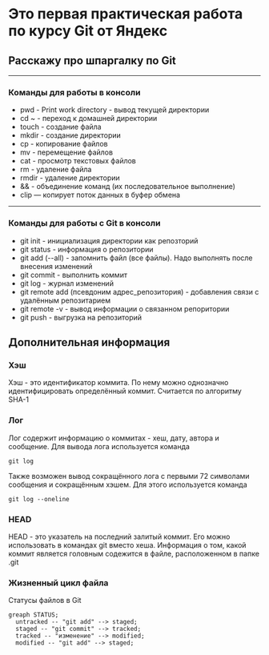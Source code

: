 # Это первая практическая работа по курсу Git от Яндекс
## Расскажу про шпаргалку по Git
----
### Команды для работы в консоли
* pwd - Print work directory - вывод текущей директории
* cd ~ - переход к домашней директории
* touch - создание файла
* mkdir - создание директории
* cp - копирование файлов
* mv - перемещение файлов
* cat - просмотр текстовых файлов
* rm - удаление файла
* rmdir - удаление директории
* && - объединение команд (их последовательное выполнение)
* clip — копирует поток данных в буфер обмена
----
### Команды для работы с Git в консоли
* git init   - инициализация директории как репозторий
* git status - информация о репозитории
* git add (--all) - запомнить файл (все файлы). Надо выполнять после внесения изменений
* git commit - выполнить коммит
* git log - журнал изменений
* git remote add (псевдоним адрес_репозитория) - добавления связи с удалённым репозитарием
* git remote -v - вывод информации о связанном репоритории
* git push - выгрузка на репозиторий

## Дополнительная информация
### Хэш
Хэш - это идентификатор коммита. По нему можно однозначно идентифицировать определённый коммит. Считается по алгоритму SHA-1

### Лог
Лог содержит информацию о коммитах - хеш, дату, автора и сообщение. Для вывода лога используется команда

```
git log
```

Также возможен вывод сокращённого лога с первыми 72 символами сообщения и сокращённым хэшем. Для этого используется команда

```
git log --oneline
```

### HEAD
HEAD - это указатель на последний залитый коммит. Его можно использовать в командах git вместо хеша. Информация о том, какой коммит является 
головным содежится в файле, расположенном в папке .git

### Жизненный цикл файла
Статусы файлов в Git

```mermaid
greaph STATUS;
  untracked -- "git add" --> staged;
  staged -- "git commit" --> tracked;
  tracked -- "изменение" --> modified;
  modified -- "git add" --> staged;
```